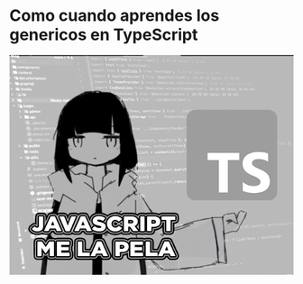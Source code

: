 # Como cuando aprendes los genericos en TypeScript
![JavaScript me la pela.png](./typescript-osagechan.png)
